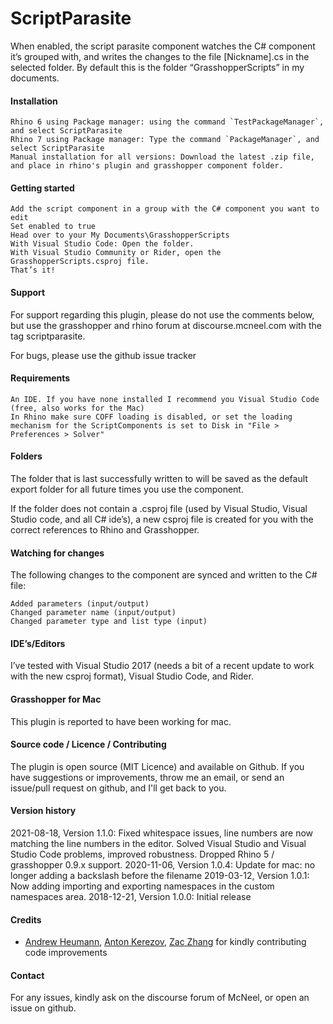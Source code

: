 ﻿ScriptParasite
==============

When enabled, the script parasite component watches the C# component it’s grouped with, and writes the changes to the file [Nickname].cs in the selected folder. By default this is the folder “GrasshopperScripts” in my documents.

#### Installation

    Rhino 6 using Package manager: using the command `TestPackageManager`, and select ScriptParasite
    Rhino 7 using Package manager: Type the command `PackageManager`, and select ScriptParasite
    Manual installation for all versions: Download the latest .zip file, and place in rhino's plugin and grasshopper component folder.

#### Getting started

    Add the script component in a group with the C# component you want to edit
    Set enabled to true
    Head over to your My Documents\GrasshopperScripts
    With Visual Studio Code: Open the folder.
    With Visual Studio Community or Rider, open the GrasshopperScripts.csproj file.
    That’s it!

#### Support
For support regarding this plugin, please do not use the comments below, but use the grasshopper and rhino forum at discourse.mcneel.com with the tag scriptparasite.

For bugs, please use the github issue tracker

#### Requirements

    An IDE. If you have none installed I recommend you Visual Studio Code (free, also works for the Mac)
    In Rhino make sure COFF loading is disabled, or set the loading mechanism for the ScriptComponents is set to Disk in "File > Preferences > Solver"

#### Folders
The folder that is last successfully written to will be saved as the default export folder for all future times you use the component.

If the folder does not contain a .csproj file (used by Visual Studio, Visual Studio code, and all C# ide’s), a new csproj file is created for you with the correct references to Rhino and Grasshopper.

#### Watching for changes
The following changes to the component are synced and written to the C# file:

    Added parameters (input/output)
    Changed parameter name (input/output)
    Changed parameter type and list type (input)

#### IDE’s/Editors
I’ve tested with Visual Studio 2017 (needs a bit of a recent update to work with the new csproj format), Visual Studio Code, and Rider.

#### Grasshopper for Mac
This plugin is reported to have been working for mac.

#### Source code / Licence / Contributing
The plugin is open source (MIT Licence) and available on Github. If you have suggestions or improvements, throw me an email, or send an issue/pull request on github, and I'll get back to you.

#### Version history
2021-08-18, Version 1.1.0: Fixed whitespace issues, line numbers are now matching the line numbers in the editor. Solved Visual Studio and Visual Studio Code problems, improved robustness. Dropped Rhino 5 / grasshopper 0.9.x support.
2020-11-06, Version 1.0.4: Update for mac: no longer adding a backslash before the filename
2019-03-12, Version 1.0.1: Now adding importing and exporting namespaces in the custom namespaces area.
2018-12-21, Version 1.0.0: Initial release

#### Credits
- [Andrew Heumann], [Anton Kerezov], [Zac Zhang] for kindly contributing code improvements

#### Contact
For any issues, kindly ask on the discourse forum of McNeel, or open an issue on github.

[Andrew Heumann]:https://github.com/andrewheumann
[Anton Kerezov]:[https://github.com/dilomo]
[Zac Zhang]:[https://github.com/ZacZhangzhuo]